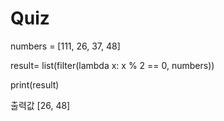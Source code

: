 # Quiz
numbers = [111, 26, 37, 48]

result= list(filter(lambda x: x % 2 == 0, numbers))

print(result)

출력값 
[26, 48]
